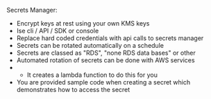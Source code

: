 Secrets Manager:
- Encrypt keys at rest using your own KMS keys
- Ise cli / API / SDK or console
- Replace hard coded credentials with api calls to secrets manager
- Secrets can be rotated automatically on a schedule
- Secrets are classed as "RDS", "none RDS data bases" or other
- Automated rotation of secrets can be done with AWS services
- - It creates a lambda function to do this for you
- You are provided sample code when creating a secret which demonstrates how to access the secret
